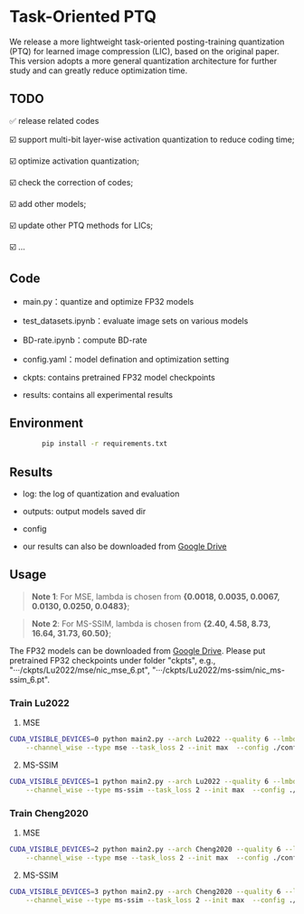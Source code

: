 # Task-Oriented PTQ
We release a more lightweight task-oriented posting-training quantization (PTQ) for learned image compression (LIC), based on the original paper. This version adopts a more general quantization architecture for further study and can greatly reduce optimization time.


## TODO
✅ release related codes

☑️ support multi-bit layer-wise activation quantization to reduce coding time;

☑️ optimize activation quantization;

☑️ check the correction of codes;

☑️ add other models;

☑️ update other PTQ methods for LICs;

☑️ ...



## Code

* main.py：quantize and optimize FP32 models

* test_datasets.ipynb：evaluate image sets on various models

* BD-rate.ipynb：compute BD-rate

* config.yaml：model defination and optimization setting

* ckpts: contains pretrained FP32 model checkpoints

* results: contains all experimental results

## Environment
```bash
        pip install -r requirements.txt
```

## Results
* log: the log of quantization and evaluation

* outputs: output models saved dir

* config

* our results can also be downloaded from [Google Drive](https://drive.google.com/drive/folders/1AXZ2yZgtf-_csmSTkE6j6m6zlLVbkdMT?usp=sharing)

## Usage

> **Note 1**: For MSE, lambda is chosen from **{0.0018, 0.0035, 0.0067, 0.0130, 0.0250, 0.0483}**;

> **Note 2**: For MS-SSIM, lambda is chosen from **{2.40, 4.58, 8.73, 16.64, 31.73, 60.50}**;

The FP32 models can be downloaded from [Google Drive](https://drive.google.com/drive/folders/1cYLvwcrVvnB8Xuoni6jeItb9tlCYBR7O?usp=sharing). 
Please put pretrained FP32 checkpoints under folder "ckpts", e.g., "···/ckpts/Lu2022/mse/nic_mse_6.pt", "···/ckpts/Lu2022/ms-ssim/nic_ms-ssim_6.pt".

###  Train Lu2022



1. MSE
```bash
CUDA_VISIBLE_DEVICES=0 python main2.py --arch Lu2022 --quality 6 --lmbda 0.0483 --save --n_bits_w 8 \
    --channel_wise --type mse --task_loss 2 --init max  --config ./config.yaml
```


2. MS-SSIM

```bash
CUDA_VISIBLE_DEVICES=1 python main2.py --arch Lu2022 --quality 6 --lmbda 60.50 --save  --n_bits_w 8 \
    --channel_wise --type ms-ssim --task_loss 2 --init max  --config ./config.yaml
```


###  Train Cheng2020

1. MSE
```bash
CUDA_VISIBLE_DEVICES=2 python main2.py --arch Cheng2020 --quality 6 --lmbda 0.0483 --save --n_bits_w 8 \
    --channel_wise --type mse --task_loss 2 --init max  --config ./config.yaml
```


2. MS-SSIM
```bash
CUDA_VISIBLE_DEVICES=3 python main2.py --arch Cheng2020 --quality 6 --lmbda 60.50 --save --n_bits_w 8 \
    --channel_wise --type ms-ssim --task_loss 2 --init max  --config ./config.yaml
```

